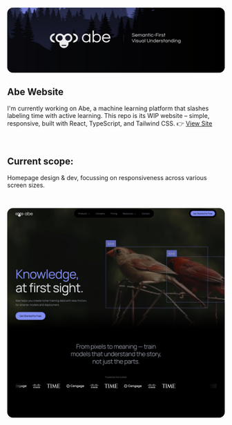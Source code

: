 ![Preview](./banner.png)

## Abe Website
I'm currently working on Abe, a machine learning platform that slashes labeling time with active learning. This repo is its WIP website – simple, responsive, built with React, TypeScript, and Tailwind CSS.  👉 [View Site](https://site-template-v2-git-main-james-projects-31877320.vercel.app/)

<br>

## Current scope: 
Homepage design & dev, focussing on responsiveness across various screen sizes.  


<br>

![Preview](./site_preview_home.png)

